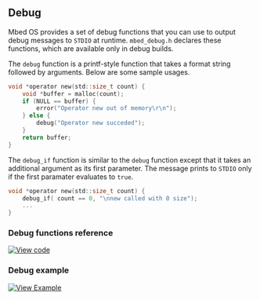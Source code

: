 ## Debug

Mbed OS provides a set of debug functions that you can use to output debug messages to `STDIO` at runtime. `mbed_debug.h` declares these functions, which are available only in debug builds.

The `debug` function is a printf-style function that takes a format string followed by arguments. Below are some sample usages.

```C
void *operator new(std::size_t count) {
    void *buffer = malloc(count);
    if (NULL == buffer) {
        error("Operator new out of memory\r\n");
    } else {
        debug("Operator new succeded");
    }
    return buffer;
}
```

The `debug_if` function is similar to the `debug` function except that it takes an additional argument as its first parameter. The message prints to `STDIO` only if the first paramater evaluates to `true`.

```C
void *operator new(std::size_t count) {
    debug_if( count == 0, "\nnew called with 0 size");
    ...
}
```

### Debug functions reference

[![View code](https://www.mbed.com/embed/?type=library)](http://os-doc-builder.test.mbed.com/docs/v5.8/mbed-os-api-doxy/mbed__debug_8h_source.html)

### Debug example

[![View Example](https://www.mbed.com/embed/?url=https://os.mbed.com/teams/mbed_example/code/mbed-os-example-platform-utils/file/92b97ba04fd3/main.cpp/)](https://os.mbed.com/teams/mbed_example/code/mbed-os-example-platform-utils/file/92b97ba04fd3/main.cpp)
